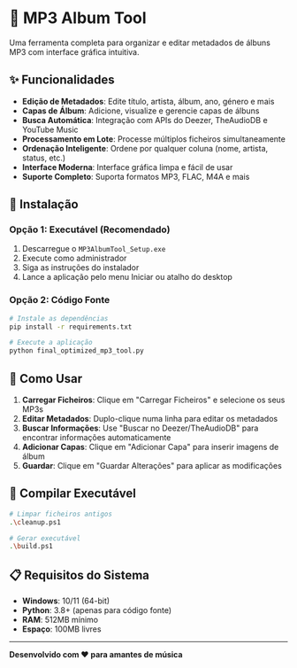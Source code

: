 # 🎵 MP3 Album Tool

Uma ferramenta completa para organizar e editar metadados de álbuns MP3 com interface gráfica intuitiva.

## ✨ Funcionalidades

- **Edição de Metadados**: Edite título, artista, álbum, ano, género e mais
- **Capas de Álbum**: Adicione, visualize e gerencie capas de álbuns
- **Busca Automática**: Integração com APIs do Deezer, TheAudioDB e YouTube Music
- **Processamento em Lote**: Processe múltiplos ficheiros simultaneamente
- **Ordenação Inteligente**: Ordene por qualquer coluna (nome, artista, status, etc.)
- **Interface Moderna**: Interface gráfica limpa e fácil de usar
- **Suporte Completo**: Suporta formatos MP3, FLAC, M4A e mais

## 🚀 Instalação

### Opção 1: Executável (Recomendado)
1. Descarregue o `MP3AlbumTool_Setup.exe`
2. Execute como administrador
3. Siga as instruções do instalador
4. Lance a aplicação pelo menu Iniciar ou atalho do desktop

### Opção 2: Código Fonte
```bash
# Instale as dependências
pip install -r requirements.txt

# Execute a aplicação
python final_optimized_mp3_tool.py
```

## 📖 Como Usar

1. **Carregar Ficheiros**: Clique em "Carregar Ficheiros" e selecione os seus MP3s
2. **Editar Metadados**: Duplo-clique numa linha para editar os metadados
3. **Buscar Informações**: Use "Buscar no Deezer/TheAudioDB" para encontrar informações automaticamente
4. **Adicionar Capas**: Clique em "Adicionar Capa" para inserir imagens de álbum
5. **Guardar**: Clique em "Guardar Alterações" para aplicar as modificações

## 🔧 Compilar Executável

```bash
# Limpar ficheiros antigos
.\cleanup.ps1

# Gerar executável
.\build.ps1
```

## 📋 Requisitos do Sistema

- **Windows**: 10/11 (64-bit)
- **Python**: 3.8+ (apenas para código fonte)
- **RAM**: 512MB mínimo
- **Espaço**: 100MB livres

---

**Desenvolvido com ❤️ para amantes de música**